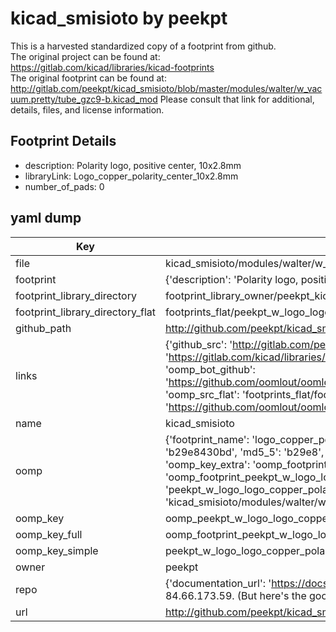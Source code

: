 # kicad_smisioto by peekpt  
This is a harvested standardized copy of a footprint from github.  
The original project can be found at:  
https://gitlab.com/kicad/libraries/kicad-footprints  
The original footprint can be found at:
http://gitlab.com/peekpt/kicad_smisioto/blob/master/modules/walter/w_vacuum.pretty/tube_gzc9-b.kicad_mod
Please consult that link for additional, details, files, and license information.  
## Footprint Details
* description: Polarity logo, positive center, 10x2.8mm  
* libraryLink: Logo_copper_polarity_center_10x2.8mm  
* number_of_pads: 0  
## yaml dump  
| Key | Value |  
| --- | --- |  
| file | kicad_smisioto/modules/walter/w_logo.pretty/Logo_copper_polarity_center_10x2.8mm.kicad_mod |  
| footprint | {'description': 'Polarity logo, positive center, 10x2.8mm', 'libraryLink': 'Logo_copper_polarity_center_10x2.8mm', 'number_of_pads': 0} |  
| footprint_library_directory | footprint_library_owner/peekpt_kicad_smisioto |  
| footprint_library_directory_flat | footprints_flat/peekpt_w_logo_logo_copper_polarity_center_10x2_8mm/working |  
| github_path | http://github.com/peekpt/kicad_smisioto/blob/master/modules/walter/w_logo.pretty/Logo_copper_polarity_center_10x2.8mm.kicad_mod |  
| links | {'github_src': 'http://gitlab.com/peekpt/kicad_smisioto/blob/master/modules/walter/w_vacuum.pretty/tube_gzc9-b.kicad_mod', 'github_src_repo': 'https://gitlab.com/kicad/libraries/kicad-footprints', 'oomp_bot': 'footprints/peekpt_w_logo_logo_copper_polarity_center_10x2_8mm/working', 'oomp_bot_github': 'https://github.com/oomlout/oomlout_oomp_footprint_bot/tree/main/footprints/peekpt_w_logo_logo_copper_polarity_center_10x2_8mm/working', 'oomp_src_flat': 'footprints_flat/footprints_flat/peekpt_w_logo_logo_copper_polarity_center_10x2_8mm/working', 'oomp_src_flat_github': 'https://github.com/oomlout/oomlout_oomp_footprint_src/tree/main/footprints_flat/peekpt_w_logo_logo_copper_polarity_center_10x2_8mm/working'} |  
| name | kicad_smisioto |  
| oomp | {'footprint_name': 'logo_copper_polarity_center_10x2_8mm', 'library_name': 'w_logo', 'md5': 'b29e8430bda349cf57777997dcd4677d', 'md5_10': 'b29e8430bd', 'md5_5': 'b29e8', 'md5_6': 'b29e84', 'oomp_key': 'oomp_peekpt_w_logo_logo_copper_polarity_center_10x2_8mm', 'oomp_key_extra': 'oomp_footprint_peekpt_w_logo_logo_copper_polarity_center_10x2_8mm', 'oomp_key_full': 'oomp_footprint_peekpt_w_logo_logo_copper_polarity_center_10x2_8mm_b29e84', 'oomp_key_simple': 'peekpt_w_logo_logo_copper_polarity_center_10x2_8mm', 'original_filename': 'kicad_smisioto/modules/walter/w_logo.pretty/Logo_copper_polarity_center_10x2.8mm.kicad_mod', 'owner_name': 'peekpt'} |  
| oomp_key | oomp_peekpt_w_logo_logo_copper_polarity_center_10x2_8mm |  
| oomp_key_full | oomp_footprint_peekpt_w_logo_logo_copper_polarity_center_10x2_8mm |  
| oomp_key_simple | peekpt_w_logo_logo_copper_polarity_center_10x2_8mm |  
| owner | peekpt |  
| repo | {'documentation_url': 'https://docs.github.com/rest/overview/resources-in-the-rest-api#rate-limiting', 'message': "API rate limit exceeded for 84.66.173.59. (But here's the good news: Authenticated requests get a higher rate limit. Check out the documentation for more details.)"} |  
| url | http://github.com/peekpt/kicad_smisioto |  

